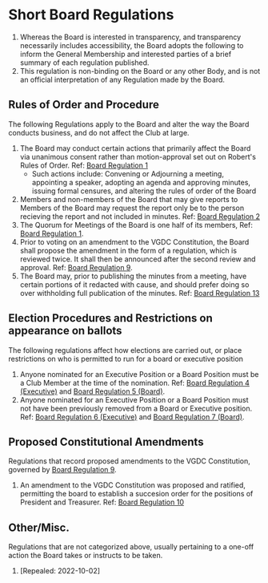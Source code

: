 # Short Board Regulations

1. Whereas the Board is interested in transparency, and transparency necessarily includes accessibility, the Board adopts the following to inform the General Membership and interested parties of a brief summary of each regulation published.
2. This regulation is non-binding on the Board or any other Body, and is not an official interpretation of any Regulation made by the Board.

## Rules of Order and Procedure

The following Regulations apply to the Board and alter the way the Board conducts business, and do not affect the Club at large.

1. The Board may conduct certain actions that primarily affect the Board via unanimous consent rather than motion-approval set out on Robert's Rules of Order. Ref: [Board Regulation 1](https://github.com/uwindsorvgdc/Governance/blob/main/Board/01-Procedural-Item-Approval.md)
    * Such actions include: Convening or Adjourning a meeting, appointing a speaker, adopting an agenda and approving minutes, issuing formal censures, and altering the rules of order of the Board
2. Members and non-members of the Board that may give reports to Members of the Board may request the report only be to the person recieving the report and not included in minutes. Ref: [Board Regulation 2](https://github.com/uwindsorvgdc/Governance/blob/main/Board/02-Repors.md)
3. The Quorum for Meetings of the Board is one half of its members, Ref: [Board Regulation 1](https://github.com/uwindsorvgdc/Governance/blob/main/Board/03-Meeting-Quorum.md).
4. Prior to voting on an amendment to the VGDC Constitution, the Board shall propose the amendment in the form of a regulation, which is reviewed twice. It shall then be announced after the second review and approval. Ref: [Board Regulation 9](https://github.com/uwindsorvgdc/Governance/blob/main/Board/09-Amendment-Process.md).
5. The Board may, prior to publishing the minutes from a meeting, have certain portions of it redacted with cause, and should prefer doing so over withholding full publication of the minutes. Ref: [Board Regulation 13](https://github.com/uwindsorvgdc/Governance/blob/main/Board/13-Redaction-Of-Minutes.md)

## Election Procedures and Restrictions on appearance on ballots

The following regulations affect how elections are carried out, or place restrictions on who is permitted to run for a board or executive position

1. Anyone nominated for an Executive Position or a Board Position must be a Club Member at the time of the nomination. Ref: [Board Regulation 4 (Executive)](https://github.com/uwindsorvgdc/Governance/blob/main/Board/04-Executive-Nominees-Club-Membership.md) and [Board Regulation 5 (Board)](https://github.dev/uwindsorvgdc/Governance/blob/main/Board/05-Board-Nominees-Club-Membership.md).
2. Anyone nominated for an Executive Position or a Board Position must not have been previously removed from a Board or Executive position. Ref: [Board Regulation 6 (Executive)](https://github.dev/uwindsorvgdc/Governance/blob/main/Board/06-Executive-Nominees-Not-Previously-Removed.md) and [Board Regulation 7 (Board)](https://github.dev/uwindsorvgdc/Governance/blob/main/Board/07-Board-Nominees-Not-Previously-Removed.md).

## Proposed Constitutional Amendments

Regulations that record proposed amendments to the VGDC Constitution, governed by [Board Regulation 9](https://github.com/uwindsorvgdc/Governance/blob/main/Board/09-Amendment-Process.md).

1. An amendment to the VGDC Constitution was proposed and ratified, permitting the board to establish a succesion order for the positions of President and Treasurer. Ref: [Board Regulation 10](https://github.dev/uwindsorvgdc/Governance/blob/main/Board/10-Amendment-Proposal-Succession.md)

## Other/Misc.

Regulations that are not categorized above, usually pertaining to a one-off action the Board takes or instructs to be taken.

1. [Repealed: 2022-10-02]
